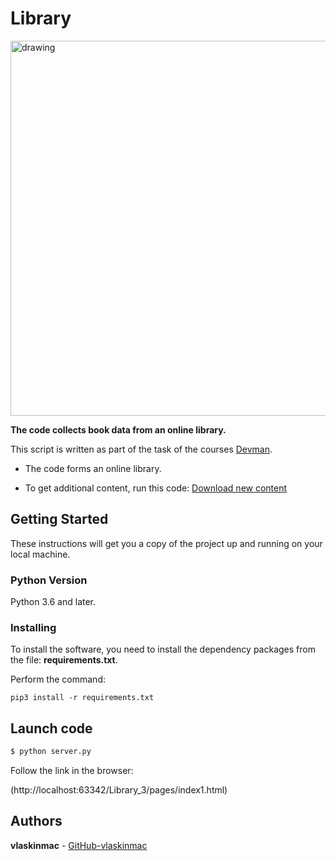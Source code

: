 # Library

<img src="https://user-images.githubusercontent.com/78322994/147381469-62fd1c99-69be-44fc-9d5e-0600654b1787.png" alt="drawing" width="600"/>  
 

**The code collects book data from an online library.**


This script is written as part of the task of the courses [Devman](https://dvmn.org).

- The code forms an online library.

- To get additional content, run this code: [Download new content](https://github.com/vlaskinmac/library_2)




## Getting Started

These instructions will get you a copy of the project up and running on your local machine.

### Python Version

Python 3.6 and later.

### Installing

To install the software, you need to install the dependency packages from the file: **requirements.txt**.

Perform the command:

```
pip3 install -r requirements.txt
```


## Launch code


```python
$ python server.py
```
Follow the link in the browser:

(http://localhost:63342/Library_3/pages/index1.html)



## Authors

**vlaskinmac**  - [GitHub-vlaskinmac](https://github.com/vlaskinmac/)

